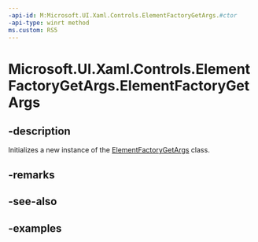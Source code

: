 ```yaml
---
-api-id: M:Microsoft.UI.Xaml.Controls.ElementFactoryGetArgs.#ctor
-api-type: winrt method
ms.custom: RS5
---
```


<!-- Method syntax.
public ElementFactoryGetArgs.ElementFactoryGetArgs()
-->

# Microsoft.UI.Xaml.Controls.ElementFactoryGetArgs.ElementFactoryGetArgs

## -description

Initializes a new instance of the [ElementFactoryGetArgs](elementfactorygetargs.md) class.

## -remarks

## -see-also

## -examples

